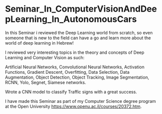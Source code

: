 # Seminar_In_ComputerVisionAndDeepLearning_In_AutonomousCars

In this Seminar i reviewed the Deep Learning world from scratch, so even someone that is new to the field can have a go and learn more about the world of deep learning in Hebrew!

I reviewed very interesting topics in the theory and concepts of Deep Learning and Computer Vision as such:

Artificial Neural Networks, Convolutional Neural Networks, Activation Functions, Gradient Descent, Overfitting, Data Selection, Data Augmentation, Object Detection, Object Tracking, Image Segmentation, RCNN, Yolo, Segnet, Siamese networks.

Wrote a CNN model to classify Traffic signs with a great success.

I have made this Seminar as part of my Computer Science degree program at the Open University https://www.openu.ac.il/courses/20372.htm.
